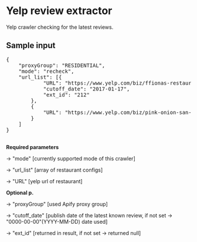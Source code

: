 # Yelp review extractor
Yelp crawler checking for the latest reviews.

## Sample input

<pre>
{
    "proxyGroup": "RESIDENTIAL",
    "mode": "recheck",
    "url_list": [{
            "URL": "https://www.yelp.com/biz/ffionas-restaurant-london",
            "cutoff_date": "2017-01-17",
            "ext_id": "212"
        },
        {
            "URL": "https://www.yelp.com/biz/pink-onion-san-francisco"
        }
    ]
}

</pre>

<b>Required parameters</b>
<p>
-> "mode" [currently supported mode of this crawler]
</p><p>
-> "url_list" [array of restaurant configs]</p><p>
    -> "URL" [yelp url of restaurant]
</p>
<b>Optional p.</b>
<p>
-> "proxyGroup" [used Apify proxy group]
</p><p>
    -> "cutoff_date" [publish date of the latest known review, if not set -> "0000-00-00"(YYYY-MM-DD) date used]</p>
    <p>
    -> "ext_id" [returned in result, if not set -> returned null]
</p>
